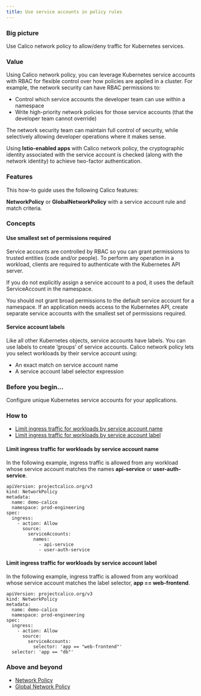 ```yaml
---
title: Use service accounts in policy rules
---
```


### Big picture

Use Calico network policy to allow/deny traffic for Kubernetes services. 

### Value

Using Calico network policy, you can leverage Kubernetes service accounts with RBAC for flexible control over how policies are applied in a cluster. For example, the network security can have RBAC permissions to:

- Control which service accounts the developer team can use within a namespace
- Write high-priority network policies for those service accounts (that the developer team cannot override) 

The network security team can maintain full control of security, while selectively allowing developer operations where it makes sense.  

Using **Istio-enabled apps** with Calico network policy, the cryptographic identity associated with the service account is checked (along with the network identity) to achieve two-factor authentication.

### Features

This how-to guide uses the following Calico features:

**NetworkPolicy** or **GlobalNetworkPolicy** with a service account rule and match criteria.


### Concepts

#### Use smallest set of permissions required

Service accounts are controlled by RBAC so you can grant permissions to trusted entities (code and/or people). To perform any operation in a workload, clients are required to authenticate with the Kubernetes API server. 

If you do not explicitly assign a service account to a pod, it uses the default ServiceAccount in the namespace. 

You should not grant broad permissions to the default service account for a namespace. If an application needs access to the Kubernetes API, create separate service accounts with the smallest set of permissions required. 

#### Service account labels

Like all other Kubernetes objects, service accounts have labels. You can use labels to create ‘groups’ of service accounts. Calico network policy lets you select workloads by their service account using:

- An exact match on service account name
- A service account label selector expression

### Before you begin...

Configure unique Kubernetes service accounts for your applications.

### How to

- [Limit ingress traffic for workloads by service account name](#limit-ingress-traffic-for-workloads-by-service-account-name)
- [Limit ingress traffic for workloads by service account label](#limit-ingress-traffic-for-workloads-by-service-account-label)

#### Limit ingress traffic for workloads by service account name

In the following example, ingress traffic is allowed from any workload whose service account matches the names **api-service** or **user-auth-service**.

```
apiVersion: projectcalico.org/v3
kind: NetworkPolicy
metadata: 
  name: demo-calico
  namespace: prod-engineering
spec: 
  ingress: 
    - action: Allow
      source: 
        serviceAccounts: 
          names: 
            - api-service
            - user-auth-service
```

#### Limit ingress traffic for workloads by service account label

In the following example, ingress traffic is allowed from any workload whose service account matches the label selector, **app == web-frontend**.

```
apiVersion: projectcalico.org/v3
kind: NetworkPolicy
metadata: 
  name: demo-calico
  namespace: prod-engineering
spec: 
  ingress: 
    - action: Allow
      source: 
        serviceAccounts: 
          selector: 'app == "web-frontend"'
  selector: 'app == "db"'
```

### Above and beyond

- [Network Policy]({{site.baseurl}}/{{page.version}}/reference/resources/networkpolicy) 
- [Global Network Policy]({{site.baseurl}}/{{page.version}}/reference/resources/globalnetworkpolicy) 
